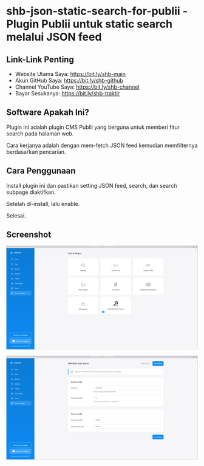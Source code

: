 # shb-json-static-search-for-publii - Plugin Publii untuk static search melalui JSON feed

## Link-Link Penting

- Website Utama Saya: https://bit.ly/shb-main
- Akun GitHub Saya: https://bit.ly/shb-github
- Channel YouTube Saya: https://bit.ly/shb-channel
- Bayar Sesukanya: https://bit.ly/shb-traktir

## Software Apakah Ini?

Plugin ini adalah plugin CMS Publii yang berguna untuk memberi fitur search pada halaman web.

Cara kerjanya adalah dengan mem-fetch JSON feed kemudian memfilternya berdasarkan pencarian.

## Cara Penggunaan

Install plugin ini dan pastikan setting JSON feed, search, dan search subpage diaktifkan.

Setelah di-install, lalu enable.

Selesai.

## Screenshot

![ScreenShot](.readme-assets/shb-json-static-search-for-publii-1.png?raw=true)

![ScreenShot](.readme-assets/shb-json-static-search-for-publii-2.png?raw=true)
